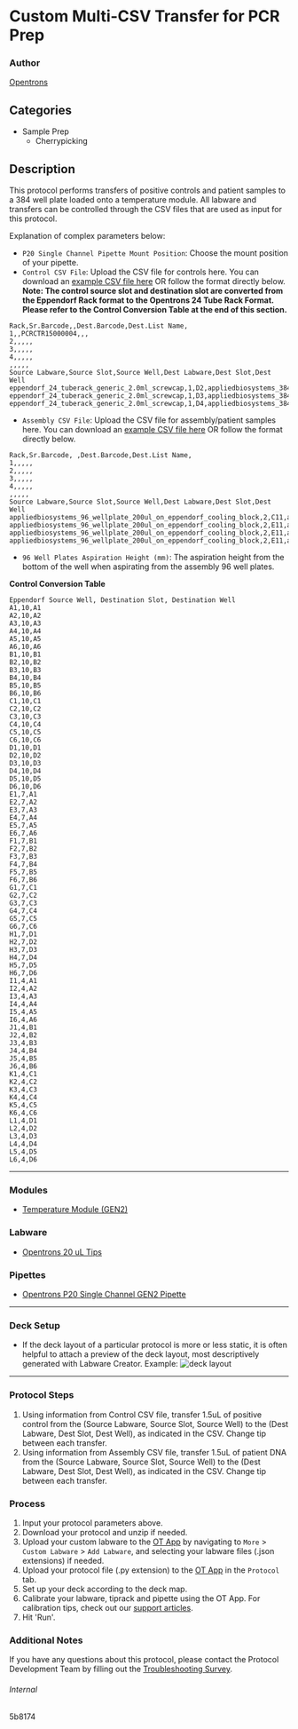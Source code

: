 # Custom Multi-CSV Transfer for PCR Prep

### Author
[Opentrons](https://opentrons.com/)



## Categories
* Sample Prep
	* Cherrypicking

## Description
This protocol performs transfers of positive controls and patient samples to a 384 well plate loaded onto a temperature module. All labware and transfers can be controlled through the CSV files that are used as input for this protocol.

Explanation of complex parameters below:
* `P20 Single Channel Pipette Mount Position`: Choose the mount position of your pipette.
* `Control CSV File`: Upload the CSV file for controls here. You can download an [example CSV file here](https://opentrons-protocol-library-website.s3.amazonaws.com/custom-README-images/5b8174/Control_updated_07302021.csv) OR follow the format directly below. **Note: The control source slot and destination slot are converted from the Eppendorf Rack format to the Opentrons 24 Tube Rack Format. Please refer to the Control Conversion Table at the end of this section.**
```
Rack,Sr.Barcode,,Dest.Barcode,Dest.List Name,
1,,PCRCTR15000004,,,
2,,,,,
3,,,,,
4,,,,,
,,,,,
Source Labware,Source Slot,Source Well,Dest Labware,Dest Slot,Dest Well
eppendorf_24_tuberack_generic_2.0ml_screwcap,1,D2,appliedbiosystems_384_wellplate_20ul,9,B1
eppendorf_24_tuberack_generic_2.0ml_screwcap,1,D3,appliedbiosystems_384_wellplate_20ul,9,A4
eppendorf_24_tuberack_generic_2.0ml_screwcap,1,D4,appliedbiosystems_384_wellplate_20ul,9,D2
```
* `Assembly CSV File`: Upload the CSV file for assembly/patient samples here. You can download an [example CSV file here](https://opentrons-protocol-library-website.s3.amazonaws.com/custom-README-images/5b8174/Assembly.csv) OR follow the format directly below.
```
Rack,Sr.Barcode, ,Dest.Barcode,Dest.List Name,
1,,,,,
2,,,,,
3,,,,,
4,,,,,
,,,,,
Source Labware,Source Slot,Source Well,Dest Labware,Dest Slot,Dest Well
appliedbiosystems_96_wellplate_200ul_on_eppendorf_cooling_block,2,C11,appliedbiosystems_384_wellplate_20ul,6,B1
appliedbiosystems_96_wellplate_200ul_on_eppendorf_cooling_block,2,E11,appliedbiosystems_384_wellplate_20ul,6,A4
appliedbiosystems_96_wellplate_200ul_on_eppendorf_cooling_block,2,E11,appliedbiosystems_384_wellplate_20ul,6,D2
appliedbiosystems_96_wellplate_200ul_on_eppendorf_cooling_block,2,E11,appliedbiosystems_384_wellplate_20ul,6,E2
```
* `96 Well Plates Aspiration Height (mm)`: The aspiration height from the bottom of the well when aspirating from the assembly 96 well plates.

**Control Conversion Table**
```
Eppendorf Source Well, Destination Slot, Destination Well
A1,10,A1
A2,10,A2
A3,10,A3
A4,10,A4
A5,10,A5
A6,10,A6
B1,10,B1
B2,10,B2
B3,10,B3
B4,10,B4
B5,10,B5
B6,10,B6
C1,10,C1
C2,10,C2
C3,10,C3
C4,10,C4
C5,10,C5
C6,10,C6
D1,10,D1
D2,10,D2
D3,10,D3
D4,10,D4
D5,10,D5
D6,10,D6
E1,7,A1
E2,7,A2
E3,7,A3
E4,7,A4
E5,7,A5
E6,7,A6
F1,7,B1
F2,7,B2
F3,7,B3
F4,7,B4
F5,7,B5
F6,7,B6
G1,7,C1
G2,7,C2
G3,7,C3
G4,7,C4
G5,7,C5
G6,7,C6
H1,7,D1
H2,7,D2
H3,7,D3
H4,7,D4
H5,7,D5
H6,7,D6
I1,4,A1
I2,4,A2
I3,4,A3
I4,4,A4
I5,4,A5
I6,4,A6
J1,4,B1
J2,4,B2
J3,4,B3
J4,4,B4
J5,4,B5
J6,4,B6
K1,4,C1
K2,4,C2
K3,4,C3
K4,4,C4
K5,4,C5
K6,4,C6
L1,4,D1
L2,4,D2
L3,4,D3
L4,4,D4
L5,4,D5
L6,4,D6
```
---

### Modules
* [Temperature Module (GEN2)](https://shop.opentrons.com/collections/hardware-modules/products/tempdeck)

### Labware
* [Opentrons 20 uL Tips](https://shop.opentrons.com/collections/opentrons-tips/products/opentrons-10ul-tips)

### Pipettes
* [Opentrons P20 Single Channel GEN2 Pipette](https://shop.opentrons.com/collections/ot-2-robot/products/single-channel-electronic-pipette)

---

### Deck Setup
* If the deck layout of a particular protocol is more or less static, it is often helpful to attach a preview of the deck layout, most descriptively generated with Labware Creator. Example:
![deck layout](https://opentrons-protocol-library-website.s3.amazonaws.com/custom-README-images/5b8174/5b8174_new_layout.png)

---

### Protocol Steps
1. Using information from Control CSV file, transfer 1.5uL of positive control from the (Source Labware, Source Slot, Source Well) to the (Dest Labware, Dest Slot, Dest Well), as indicated in the CSV. Change tip between each transfer.
2. Using information from Assembly CSV file, transfer 1.5uL of patient DNA from the (Source Labware, Source Slot, Source Well) to the (Dest Labware, Dest Slot, Dest Well), as indicated in the CSV. Change tip between each transfer.


### Process
1. Input your protocol parameters above.
2. Download your protocol and unzip if needed.
3. Upload your custom labware to the [OT App](https://opentrons.com/ot-app) by navigating to `More` > `Custom Labware` > `Add Labware`, and selecting your labware files (.json extensions) if needed.
4. Upload your protocol file (.py extension) to the [OT App](https://opentrons.com/ot-app) in the `Protocol` tab.
5. Set up your deck according to the deck map.
6. Calibrate your labware, tiprack and pipette using the OT App. For calibration tips, check out our [support articles](https://support.opentrons.com/en/collections/1559720-guide-for-getting-started-with-the-ot-2).
7. Hit 'Run'.

### Additional Notes
If you have any questions about this protocol, please contact the Protocol Development Team by filling out the [Troubleshooting Survey](https://protocol-troubleshooting.paperform.co/).

###### Internal
5b8174